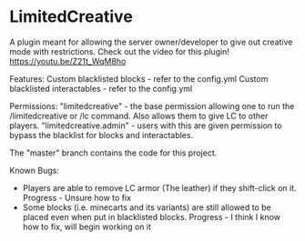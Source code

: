 # LimitedCreative

A plugin meant for allowing the server owner/developer to give out creative mode with restrictions.
Check out the video for this plugin!
https://youtu.be/Z21t_WqM8ho

Features:
Custom blacklisted blocks - refer to the config.yml
Custom blacklisted interactables - refer to the config.yml

Permissions:
  "limitedcreative" - the base permission allowing one to run the /limitedcreative or /lc command. Also allows them to give LC to other players.
  "limitedcreative.admin" - users with this are given permission to bypass the blacklist for blocks and interactables.

The "master" branch contains the code for this project.

Known Bugs:
  - Players are able to remove LC armor (The leather) if they shift-click on it.
    Progress - Unsure how to fix
  - Some blocks (i.e. minecarts and its variants) are still allowed to be placed even when put in blacklisted blocks.
    Progress - I think I know how to fix, will begin working on it
